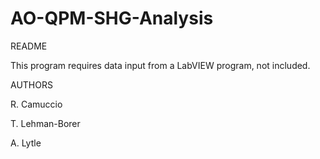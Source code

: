 # AO-QPM-SHG-Analysis

README

This program requires data input from a LabVIEW program, not included.


AUTHORS

R. Camuccio

T. Lehman-Borer

A. Lytle
